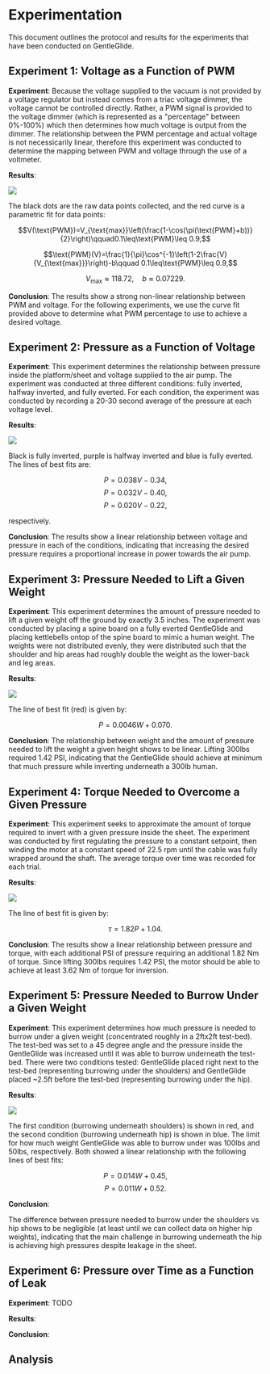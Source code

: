 # Experimentation

This document outlines the protocol and results for the experiments that have been conducted on GentleGlide.

## Experiment 1: Voltage as a Function of PWM

**Experiment**: Because the voltage supplied to the vacuum is not provided by a voltage regulator but instead comes from a triac voltage dimmer, the voltage cannot be controlled directly. Rather, a PWM signal is provided to the voltage dimmer (which is represented as a "percentage" between 0%-100%) which then determines how much voltage is output from the dimmer. The relationship between the PWM percentage and actual voltage is not necessicarily linear, therefore this experiment was conducted to determine the mapping between PWM and voltage through the use of a voltmeter. 

**Results**: 

![](images/voltage_vs_pwm.png)

The black dots are the raw data points collected, and the red curve is a parametric fit for data points:

$$V(\text{PWM})=V_{\text{max}}\left(\frac{1-\cos(\pi(\text{PWM}+b))}{2}\right)\qquad0.1\leq\text{PWM}\leq 0.9,$$

$$\text{PWM}(V)=\frac{1}{\pi}\cos^{-1}\left(1-2\frac{V}{V_{\text{max}}}\right)-b\qquad 0.1\leq\text{PWM}\leq 0.9,$$

$$V_{\text{max}}\approx118.72,\quad b\approx0.07229.$$

**Conclusion**: The results show a strong non-linear relationship between PWM and voltage. For the following experiments, we use the curve fit provided above to determine what PWM percentage to use to achieve a desired voltage.

## Experiment 2: Pressure as a Function of Voltage

**Experiment**: This experiment determines the relationship between pressure inside the platform/sheet and voltage supplied to the air pump. The experiment was conducted at three different conditions: fully inverted, halfway inverted, and fully everted. For each condition, the experiment was conducted by recording a 20-30 second average of the pressure at each voltage level.

**Results**:

![](images/pressure_vs_voltage.png)

Black is fully inverted, purple is halfway inverted and blue is fully everted. The lines of best fits are:

$$P=0.038V-0.34,$$
$$P=0.032V-0.40,$$
$$P=0.020V-0.22,$$

respectively.

**Conclusion**: The results show a linear relationship between voltage and pressure in each of the conditions, indicating that increasing the desired pressure requires a proportional increase in power towards the air pump.

## Experiment 3: Pressure Needed to Lift a Given Weight

**Experiment**: This experiment determines the amount of pressure needed to lift a given weight off the ground by exactly 3.5 inches. The experiment was conducted by placing a spine board on a fully everted GentleGlide and placing kettlebells ontop of the spine board to mimic a human weight. The weights were not distributed evenly, they were distributed such that the shoulder and hip areas had roughly double the weight as the lower-back and leg areas.

**Results**:

![](images/pressure_vs_weight.png)

The line of best fit (red) is given by:

$$P=0.0046W+0.070.$$

**Conclusion**: The relationship between weight and the amount of pressure needed to lift the weight a given height shows to be linear. Lifting 300lbs required 1.42 PSI, indicating that the GentleGlide should achieve at minimum that much pressure while inverting underneath a 300lb human.

## Experiment 4: Torque Needed to Overcome a Given Pressure

**Experiment**: This experiment seeks to approximate the amount of torque required to invert with a given pressure inside the sheet. The experiment was conducted by first regulating the pressure to a constant setpoint, then winding the motor at a constant speed of 22.5 rpm until the cable was fully wrapped around the shaft. The average torque over time was recorded for each trial.

**Results**:

![](images/torque_vs_pressure.png)

The line of best fit is given by:

$$\tau=1.82P+1.04.$$

**Conclusion**: The results show a linear relationship between pressure and torque, with each additional PSI of pressure requiring an additional 1.82 Nm of torque. Since lifting 300lbs requires 1.42 PSI, the motor should be able to achieve at least 3.62 Nm of torque for inversion.

## Experiment 5: Pressure Needed to Burrow Under a Given Weight

**Experiment**: This experiment determines how much pressure is needed to burrow under a given weight (concentrated roughly in a 2ftx2ft test-bed). The test-bed was set to a 45 degree angle and the pressure inside the GentleGlide was increased until it was able to burrow underneath the test-bed. There were two conditions tested: GentleGlide placed right next to the test-bed (representing burrowing under the shoulders) and GentleGlide placed ~2.5ft before the test-bed (representing burrowing under the hip).

**Results**:

![](images/pressure_vs_weight_burrowing.png)

The first condition (burrowing underneath shoulders) is shown in red, and the second condition (burrowing underneath hip) is shown in blue. The limit for how much weight GentleGlide was able to burrow under was 100lbs and 50lbs, respectively. Both showed a linear relationship with the following lines of best fits:

$$P=0.014W+0.45,$$
$$P=0.011W+0.52.$$

**Conclusion**: 

The difference between pressure needed to burrow under the shoulders vs hip shows to be negligible (at least until we can collect data on higher hip weights), indicating that the main challenge in burrowing underneath the hip is achieving high pressures despite leakage in the sheet. 

## Experiment 6: Pressure over Time as a Function of Leak

**Experiment**: TODO

**Results**:

**Conclusion**:

## Analysis

